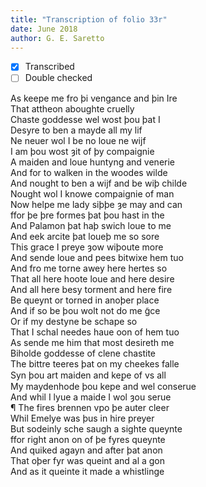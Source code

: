 ```yaml
---
title: "Transcription of folio 33r"
date: June 2018
author: G. E. Saretto
---
```


- [x] Transcribed
- [ ] Double checked

As keepe me fro þi vengance and þin Ire  
That attheon aboughte cruelly  
Chaste goddesse wel wost þou þat I  
Desyre to ben a mayde all my lif  
Ne neuer wol I be no loue ne wijf  
I am þou wost ȝit of þy compaignie  
A maiden and loue huntyng and venerie  
And for to walken in the woodes wilde  
And nought to ben a wijf and be wiþ childe  
Nought wol I knowe compaignie of man  
Now helpe me lady siþþe ȝe may and can  
ffor þe þre formes þat þou hast in the  
And Palamon þat haþ swich loue to me  
And eek arcite þat loueþ me so sore  
This grace I preye ȝow wiþoute more  
And sende loue and pees bitwixe hem tuo  
And fro me torne awey here hertes so  
That all here hoote loue and here desire  
And all here besy torment and here fire  
Be queynt or torned in anoþer place  
And if so be þou wolt not do me g̃ce  
Or if my destyne be schape so  
That I schal needes haue oon of hem tuo  
As sende me him that most desireth me  
Biholde goddesse of clene chastite  
The bittre teeres þat on my cheekes falle  
Syn þou art maiden and keꝑe of vs all  
My maydenhode þou kepe and wel conserue  
And whil I lyue a maide I wol ȝou serue  
¶ The fires brennen vpo þe auter cleer  
Whil Emelye was þus in hire preyer  
But sodeinly sche saugh a sighte queynte  
ffor right anon on of þe fyres queynte  
And quiked agayn and after þat anon  
That oþer fyr was queint and al a gon  
And as it queinte it made a whistlinge  
